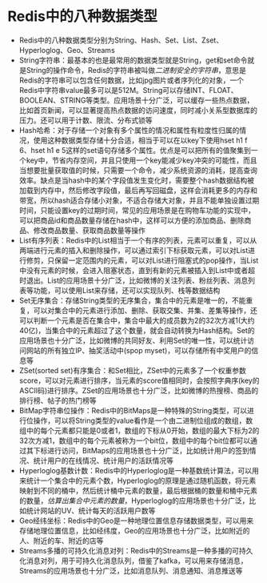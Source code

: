 # Redis中的八种数据类型
- Redis中的八种数据类型分别为String、Hash、Set、List、Zset、Hyperloglog、Geo、Streams
- String字符串：最基本的也是最常用的数据类型就是String，get和set命令就是String的操作命令，Redis的字符串被叫做*二进制安全的字符串*，意思是Redis的字符串可以包含任何数据，比如jpg图片或者序列化的对象，一个Redis中字符串value最多可以是512M。String可以存储INT、FLOAT、BOOLEAN、STRING等类型。应用场景十分广泛，可以缓存一些热点数据，比如首页新闻，可以显著提高热点数据的访问速度，同时减小关系型数据库的压力。还可以用于计数、限流、分布式锁等
- Hash哈希：对于存储一个对象有多个属性的情况和属性有粒度性归属的情况，使用这种数据类型存储十分合适，相当于可以在以key下使用hset h1 f 6、hset h1 e 5这样的set语句存储多个属性。优点是可以把所有的值聚集到一个key中，节省内存空间，并且只使用一个key能减少key冲突的可能性，而且当想要批量获取值的时候，只需要一个命令，减少系统资源的消耗，提高查询效率。缺点是当hash中的某个字段值发生变化时，需要整个hash数据结构被加载到内存中，然后修改字段值，最后再写回磁盘，这样会消耗更多的内存和带宽，所以hash适合存储小对象，不适合存储大对象，并且不能单独设置过期时间，只能设置key的过期时间，常见的应用场景是在购物车功能的实现中，可以把商品id和商品数量存储在hash中，这样可以方便的添加商品、删除商品、修改商品数量、获取商品数量等操作
- List有序列表：Redis中的List相当于一个有序的列表，元素可以重复，可以从两端进行元素的插入和删除操作，可以通过索引下标获取元素，可以对List进行修剪，只保留一定范围内的元素，可以对List进行阻塞式的pop操作，当List中没有元素的时候，会进入阻塞状态，直到有新的元素被插入到List中或者超时退出。List的应用场景十分广泛，比如微博的关注列表、粉丝列表、消息列表等功能，可以使用List来存储，还可以实现队列、栈等数据结构
- Set无序集合：存储String类型的无序集合，集合中的元素是唯一的，不能重复，可以对集合中的元素进行添加、删除、获取交集、并集、差集等操作，还可以判断一个元素是否在集合中，集合中最大的成员数为2的32次方减1(大约40亿)，当集合中的元素超过了这个数量，就会自动转换为Hash结构。Set的应用场景也十分广泛，比如微博的共同好友、利用Set的唯一性，可以统计访问网站的所有独立IP、抽奖活动中(spop myset)，可以存储所有中奖用户的信息等
- ZSet(sorted set)有序集合：和Set相比，ZSet中的元素多了一个权重参数score，可以对元素进行排序，当元素的score值相同时，会按照字典序(key的ASCII码)进行排序。ZSet的应用场景也十分广泛，比如微博的热搜榜、商品的排行榜、帖子的热门榜等
- BitMap字符串位操作：Redis中的BitMaps是一种特殊的String类型，可以进行位操作，可以将String类型的value看作是一个由二进制位组成的数组，数组中的每个元素都只能是0或者1，数组的下标从0开始，数组的最大下标为2的32次方减1，数组中的每个元素被称为一个bit位，数组中的每个bit位都可以通过其下标进行访问，BitMaps的应用场景也十分广泛，比如统计用户的签到情况、统计用户的在线情况、统计用户的活跃情况等
- Hyperloglog基数计数：Redis中的Hyperloglog是一种基数统计算法，可以用来统计一个集合中的元素个数，Hyperloglog的原理是通过随机函数，将元素映射到不同的桶中，然后统计桶中元素的数量，最后根据桶的数量和桶中元素的数量，*估算出集合中元素的数量*，Hyperloglog的应用场景也十分广泛，比如统计网站的UV、统计每天的活跃用户数等
- Geo经纬坐标：Redis中的Geo是一种地理位置信息存储数据类型，可以用来存储地理位置信息，比如经纬度，Geo的应用场景也十分广泛，比如附近的人、附近的车、附近的店等
- Streams多播的可持久化消息对列：Redis中的Streams是一种多播的可持久化消息对列，用于可持久化消息队列，借鉴了kafka，可以用来存储消息，Streams的应用场景也十分广泛，比如消息队列、消息通知、消息推送等